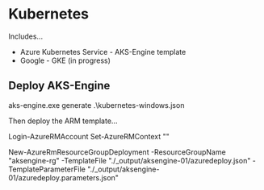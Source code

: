 # Kubernetes

Includes...
- Azure Kubernetes Service - AKS-Engine template
- Google - GKE (in progress)

## Deploy AKS-Engine

aks-engine.exe generate .\kubernetes-windows.json

Then deploy the ARM template...

Login-AzureRMAccount
Set-AzureRMContext "<subscription name>"

New-AzureRmResourceGroupDeployment -ResourceGroupName "aksengine-rg" -TemplateFile "./_output/aksengine-01/azuredeploy.json" -TemplateParameterFile "./_output/aksengine-01/azuredeploy.parameters.json"
